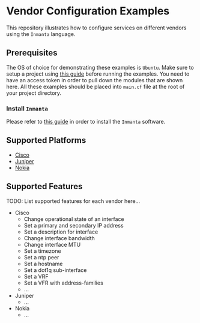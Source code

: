 # Vendor Configuration Examples

This repository illustrates how to configure services on different vendors using the `Inmanta` language.

## Prerequisites

The OS of choice for demonstrating these examples is `Ubuntu`. Make sure to setup a project using [this guide](https://docs.inmanta.com/community/latest/quickstart.html) before running the examples.
You need to have an access token in order to pull down the modules that are shown here.
All these examples should be placed into `main.cf` file at the root of your project directory.

### Install `Inmanta`

Please refer to [this guide](https://docs.inmanta.com/community/latest/install/1-install-server.html#install-the-software) in order to install the `Inmanta` software.

## Supported Platforms

* [Cisco](Cisco/README.md)
* [Juniper](Juniper/README.md)
* [Nokia](Nokia/README.md)

## Supported Features

TODO: List supported features for each vendor here...

* Cisco
  * Change operational state of an interface
  * Set a primary and secondary IP address
  * Set a description for interface
  * Change interface bandwidth
  * Change interface MTU
  * Set a timezone
  * Set a ntp peer
  * Set a hostname
  * Set a dot1q sub-interface
  * Set a VRF
  * Set a VFR with address-families
  * ...
* Juniper
  * ...
* Nokia
  * ...
